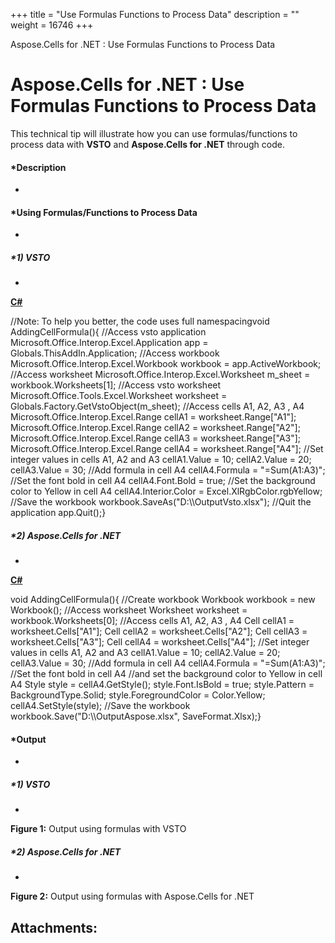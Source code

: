 +++
title = "Use Formulas Functions to Process Data" 
description = "" 
weight = 16746 
+++

Aspose.Cells for .NET : Use Formulas Functions to Process Data  

# Aspose.Cells for .NET : Use Formulas Functions to Process Data


This technical tip will illustrate how you can use formulas/functions to process data with **VSTO** and **Aspose.Cells for .NET** through code.

#### *Description  
*

#### *Using Formulas/Functions to Process Data  
*

##### *1) VSTO  
*

**[C#](/pages/createpage.action?spaceKey=cellsnet&title=C&linkCreation=true&fromPageId=5017447)**

//Note: To help you better, the code uses full namespacingvoid AddingCellFormula(){    //Access vsto application    Microsoft.Office.Interop.Excel.Application app = Globals.ThisAddIn.Application;    //Access workbook    Microsoft.Office.Interop.Excel.Workbook workbook = app.ActiveWorkbook;    //Access worksheet    Microsoft.Office.Interop.Excel.Worksheet m\_sheet = workbook.Worksheets\[1\];    //Access vsto worksheet    Microsoft.Office.Tools.Excel.Worksheet worksheet = Globals.Factory.GetVstoObject(m\_sheet);    //Access cells A1, A2, A3 , A4    Microsoft.Office.Interop.Excel.Range cellA1 = worksheet.Range\["A1"\];    Microsoft.Office.Interop.Excel.Range cellA2 = worksheet.Range\["A2"\];    Microsoft.Office.Interop.Excel.Range cellA3 = worksheet.Range\["A3"\];    Microsoft.Office.Interop.Excel.Range cellA4 = worksheet.Range\["A4"\];    //Set integer values in cells A1, A2 and A3    cellA1.Value = 10;    cellA2.Value = 20;    cellA3.Value = 30;    //Add formula in cell A4    cellA4.Formula = "=Sum(A1:A3)";    //Set the font bold in cell A4    cellA4.Font.Bold = true;    //Set the background color to Yellow in cell A4    cellA4.Interior.Color = Excel.XlRgbColor.rgbYellow;    //Save the workbook    workbook.SaveAs("D:\\\\OutputVsto.xlsx");    //Quit the application    app.Quit();} 

##### *2) Aspose.Cells for .NET  
*

**[C#](/pages/createpage.action?spaceKey=cellsnet&title=C&linkCreation=true&fromPageId=5017447)**

void AddingCellFormula(){    //Create workbook    Workbook workbook = new Workbook();    //Access worksheet    Worksheet worksheet = workbook.Worksheets\[0\];    //Access cells A1, A2, A3 , A4    Cell cellA1 = worksheet.Cells\["A1"\];    Cell cellA2 = worksheet.Cells\["A2"\];    Cell cellA3 = worksheet.Cells\["A3"\];    Cell cellA4 = worksheet.Cells\["A4"\];    //Set integer values in cells A1, A2 and A3    cellA1.Value = 10;    cellA2.Value = 20;    cellA3.Value = 30;    //Add formula in cell A4    cellA4.Formula = "=Sum(A1:A3)";    //Set the font bold in cell A4    //and set the background color to Yellow in cell A4    Style style = cellA4.GetStyle();    style.Font.IsBold = true;    style.Pattern = BackgroundType.Solid;    style.ForegroundColor = Color.Yellow;    cellA4.SetStyle(style);    //Save the workbook    workbook.Save("D:\\\\OutputAspose.xlsx", SaveFormat.Xlsx);} 

#### *Output  
*

##### *1) VSTO  
*

  
  
**Figure 1:** Output using formulas with VSTO

##### *2) Aspose.Cells for .NET  
*

  
  
**Figure 2:** Output using formulas with Aspose.Cells for .NET

## Attachments:


